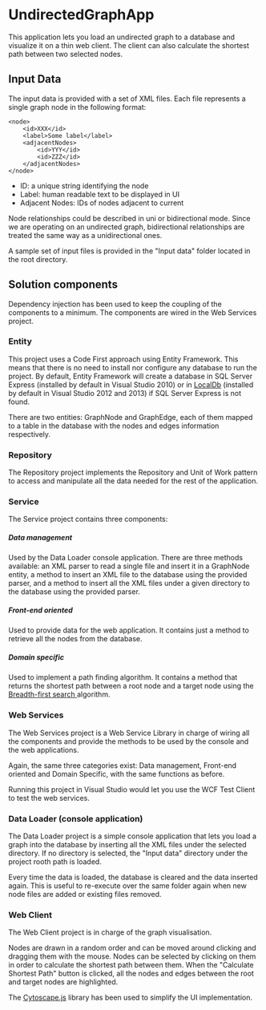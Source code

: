 UndirectedGraphApp
==================

This application lets you load an undirected graph to a database and visualize it on a thin web client. The client can also calculate the shortest path between two selected nodes.

## Input Data
The input data is provided with a set of XML files. Each file represents a single graph node in the following format:

    <node>
    	<id>XXX</id>
    	<label>Some label</label>
    	<adjacentNodes>
    		<id>YYY</id>
    		<id>ZZZ</id>
    	</adjacentNodes>
    </node>
    
- ID: a unique string identifying the node
- Label: human readable text to be displayed in UI
- Adjacent Nodes: IDs of nodes adjacent to current

Node relationships could be described in uni or bidirectional mode. Since we are operating on an undirected graph, bidirectional relationships are treated the same way as a unidirectional ones.

A sample set of input files is provided in the "Input data" folder located in the root directory.

## Solution components
Dependency injection has been used to keep the coupling of the components to a minimum. The components are wired in the Web Services project.

### Entity 
This project uses a Code First approach using Entity Framework. This means that there is no need to install nor configure any database to run the project. By default, Entity Framework will create a database in SQL Server Express (installed by default in Visual Studio 2010) or in [LocalDb](http://msdn.microsoft.com/en-us/library/hh510202(v=SQL.110).aspx) (installed by default in Visual Studio 2012 and 2013) if SQL Server Express is not found.

There are two entities: GraphNode and GraphEdge, each of them mapped to a table in the database with the nodes and edges information respectively.

### Repository
The Repository project implements the Repository and Unit of Work pattern to access and manipulate all the data needed for the rest of the application.

### Service
The Service project contains three components:

##### Data management
Used by the Data Loader console application. 
There are three methods available: an XML parser to read a single file and insert it in a GraphNode entity, a method to insert an XML file to the database using the provided parser, and a method to insert all the XML files under a given directory to the database using the provided parser.

##### Front-end oriented 
Used to provide data for the web application. 
It contains just a method to retrieve all the nodes from the database. 

##### Domain specific
Used to implement a path finding algorithm. 
It contains a method that returns the shortest path between a root node and a target node using the [Breadth-first search ](http://en.wikipedia.org/wiki/Breadth-first_search) algorithm.

### Web Services
The Web Services project is a Web Service Library in charge of wiring all the components and provide the methods to be used by the console and the web applications. 

Again, the same three categories exist: Data management, Front-end oriented and Domain Specific, with the same functions as before. 

Running this project in Visual Studio would let you use the WCF Test Client to test the web services.

### Data Loader (console application)
The Data Loader project is a simple console application that lets you load a graph into the database by inserting all the XML files under the selected directory. If no directory is selected, the "Input data" directory under the project rooth path is loaded.

Every time the data is loaded, the database is cleared and the data inserted again. This is useful to re-execute over the same folder again when new node files are added or existing files removed.

### Web Client
The Web Client project is in charge of the graph visualisation. 

Nodes are drawn in a random order and can be moved around clicking and dragging them with the mouse. Nodes can be selected  by clicking on them in order to calculate the shortest path between them. When the "Calculate Shortest Path" button is clicked, all the nodes and edges between the root and target nodes are highlighted.

The [Cytoscape.js](http://cytoscape.github.io/cytoscape.js/) library has been used to simplify the UI implementation.



